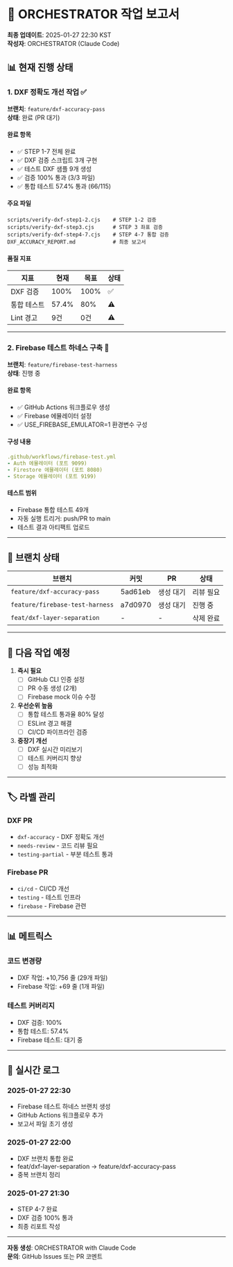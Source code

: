 # 🔵 ORCHESTRATOR 작업 보고서

**최종 업데이트**: 2025-01-27 22:30 KST  
**작성자**: ORCHESTRATOR (Claude Code)

## 📊 현재 진행 상태

### 1. DXF 정확도 개선 작업 ✅
**브랜치**: `feature/dxf-accuracy-pass`  
**상태**: 완료 (PR 대기)

#### 완료 항목
- ✅ STEP 1-7 전체 완료
- ✅ DXF 검증 스크립트 3개 구현
- ✅ 테스트 DXF 샘플 9개 생성
- ✅ 검증 100% 통과 (3/3 파일)
- ✅ 통합 테스트 57.4% 통과 (66/115)

#### 주요 파일
```
scripts/verify-dxf-step1-2.cjs    # STEP 1-2 검증
scripts/verify-dxf-step3.cjs      # STEP 3 좌표 검증  
scripts/verify-dxf-step4-7.cjs    # STEP 4-7 통합 검증
DXF_ACCURACY_REPORT.md            # 최종 보고서
```

#### 품질 지표
| 지표 | 현재 | 목표 | 상태 |
|------|------|------|------|
| DXF 검증 | 100% | 100% | ✅ |
| 통합 테스트 | 57.4% | 80% | ⚠️ |
| Lint 경고 | 9건 | 0건 | ⚠️ |

---

### 2. Firebase 테스트 하네스 구축 🔄
**브랜치**: `feature/firebase-test-harness`  
**상태**: 진행 중

#### 완료 항목  
- ✅ GitHub Actions 워크플로우 생성
- ✅ Firebase 에뮬레이터 설정
- ✅ USE_FIREBASE_EMULATOR=1 환경변수 구성

#### 구성 내용
```yaml
.github/workflows/firebase-test.yml
- Auth 에뮬레이터 (포트 9099)
- Firestore 에뮬레이터 (포트 8080)  
- Storage 에뮬레이터 (포트 9199)
```

#### 테스트 범위
- Firebase 통합 테스트 49개
- 자동 실행 트리거: push/PR to main
- 테스트 결과 아티팩트 업로드

---

## 🚦 브랜치 상태

| 브랜치 | 커밋 | PR | 상태 |
|--------|------|-----|------|
| `feature/dxf-accuracy-pass` | 5ad61eb | 생성 대기 | 리뷰 필요 |
| `feature/firebase-test-harness` | a7d0970 | 생성 대기 | 진행 중 |
| `feat/dxf-layer-separation` | - | - | 삭제 완료 |

---

## 📝 다음 작업 예정

1. **즉시 필요**
   - [ ] GitHub CLI 인증 설정
   - [ ] PR 수동 생성 (2개)
   - [ ] Firebase mock 이슈 수정

2. **우선순위 높음**
   - [ ] 통합 테스트 통과율 80% 달성
   - [ ] ESLint 경고 해결
   - [ ] CI/CD 파이프라인 검증

3. **중장기 개선**
   - [ ] DXF 실시간 미리보기
   - [ ] 테스트 커버리지 향상
   - [ ] 성능 최적화

---

## 🏷️ 라벨 관리

### DXF PR
- `dxf-accuracy` - DXF 정확도 개선
- `needs-review` - 코드 리뷰 필요
- `testing-partial` - 부분 테스트 통과

### Firebase PR  
- `ci/cd` - CI/CD 개선
- `testing` - 테스트 인프라
- `firebase` - Firebase 관련

---

## 📊 메트릭스

### 코드 변경량
- DXF 작업: +10,756 줄 (29개 파일)
- Firebase 작업: +69 줄 (1개 파일)

### 테스트 커버리지
- DXF 검증: 100%
- 통합 테스트: 57.4%
- Firebase 테스트: 대기 중

---

## 🔄 실시간 로그

### 2025-01-27 22:30
- Firebase 테스트 하네스 브랜치 생성
- GitHub Actions 워크플로우 추가
- 보고서 파일 초기 생성

### 2025-01-27 22:00  
- DXF 브랜치 통합 완료
- feat/dxf-layer-separation → feature/dxf-accuracy-pass
- 중복 브랜치 정리

### 2025-01-27 21:30
- STEP 4-7 완료
- DXF 검증 100% 통과
- 최종 리포트 작성

---

**자동 생성**: ORCHESTRATOR with Claude Code  
**문의**: GitHub Issues 또는 PR 코멘트